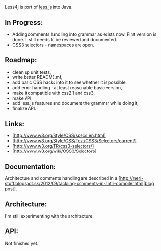 Less4j is port of [less.js](http://lesscss.org/) into Java. 

## In Progress:
*  Adding comments handling into grammar as exists now. First version is done. It still needs to be reviewed and documented.
*  CSS3 selectors - namespaces are open.

## Roadmap:
*  clean up unit tests,
*  write better README.mf,
*  add basic CSS hacks into it to see whether it is possible,
*  add error handling - at least reasonable basic version,
*  make it compatible with css2.1 and css3,
*  make API,
*  add less.js features and document the grammar while doing it,
*  finalize API.

## Links:
*  [http://www.w3.org/Style/CSS/specs.en.html]
*  [http://www.w3.org/Style/CSS/Test/CSS3/Selectors/current/]
*  [http://www.w3.org/TR/css3-selectors/] 
*  [http://www.w3.org/wiki/CSS3/Selectors]

## Documentation:
Architecture and comments handling are described in a [http://meri-stuff.blogspot.sk/2012/09/tackling-comments-in-antlr-compiler.html|blog post]. 

## Architecture:
I'm still experimenting with the architecture. 

## API:
Not finished yet. 

